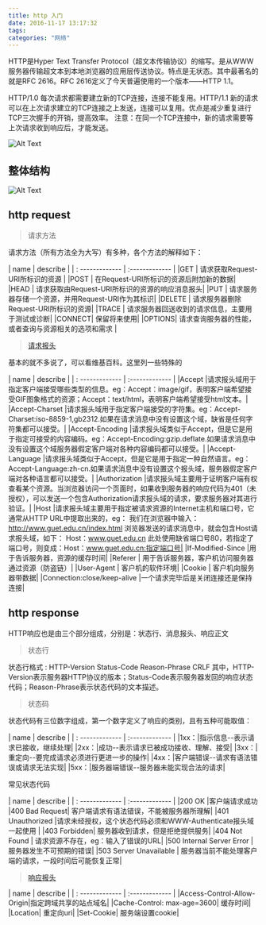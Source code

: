 ```yaml
---
title: http 入门
date: 2016-11-17 13:17:32
tags:
categories: "网络"
---
```


HTTP是Hyper Text Transfer Protocol（超文本传输协议）的缩写。是从WWW服务器传输超文本到本地浏览器的应用层传送协议。特点是无状态。其中最著名的就是RFC 2616。RFC 2616定义了今天普遍使用的一个版本——HTTP 1.1。

HTTP/1.0 每次请求都需要建立新的TCP连接，连接不能复用。HTTP/1.1 新的请求可以在上次请求建立的TCP连接之上发送，连接可以复用。优点是减少重复进行TCP三次握手的开销，提高效率。 注意：在同一个TCP连接中，新的请求需要等上次请求收到响应后，才能发送。

![Alt Text](http://o99eh3ii0.bkt.clouddn.com//public/16-12-5/18925668.jpg ) 


## 整体结构

![Alt Text](http://o99eh3ii0.bkt.clouddn.com//public/16-12-4/96070069.jpg ) 


## http request

> 请求方法

请求方法（所有方法全为大写）有多种，各个方法的解释如下：


| name            | describe                                          |
| : ------------- | :-------------                                    |
|GET    | 请求获取Request-URI所标识的资源                    |
|POST   | 在Request-URI所标识的资源后附加新的数据|
|HEAD   | 请求获取由Request-URI所标识的资源的响应消息报头|
|PUT    | 请求服务器存储一个资源，并用Request-URI作为其标识|
|DELETE | 请求服务器删除Request-URI所标识的资源|
|TRACE  | 请求服务器回送收到的请求信息，主要用于测试或诊断|
|CONNECT| 保留将来使用|
|OPTIONS| 请求查询服务器的性能，或者查询与资源相关的选项和需求   |

> [请求报头](https://en.wikipedia.org/wiki/List_of_HTTP_header_fields)

基本的就不多说了，可以看维基百科。这里列一些特殊的

| name            | describe                                          |
| : ------------- | :-------------                                    |
|Accept   |请求报头域用于指定客户端接受哪些类型的信息。eg：Accept：image/gif，表明客户端希望接受GIF图象格式的资源；Accept：text/html，表明客户端希望接受html文本。|
|Accept-Charset |请求报头域用于指定客户端接受的字符集。eg：Accept-Charset:iso-8859-1,gb2312.如果在请求消息中没有设置这个域，缺省是任何字符集都可以接受。|
|Accept-Encoding |请求报头域类似于Accept，但是它是用于指定可接受的内容编码。eg：Accept-Encoding:gzip.deflate.如果请求消息中没有设置这个域服务器假定客户端对各种内容编码都可以接受。|
|Accept-Language |请求报头域类似于Accept，但是它是用于指定一种自然语言。eg：Accept-Language:zh-cn.如果请求消息中没有设置这个报头域，服务器假定客户端对各种语言都可以接受。|
|Authorization |请求报头域主要用于证明客户端有权查看某个资源。当浏览器访问一个页面时，如果收到服务器的响应代码为401（未授权），可以发送一个包含Authorization请求报头域的请求，要求服务器对其进行验证。|
|Host |请求报头域主要用于指定被请求资源的Internet主机和端口号，它通常从HTTP URL中提取出来的，eg： 我们在浏览器中输入：http://www.guet.edu.cn/index.html 浏览器发送的请求消息中，就会包含Host请求报头域，如下： Host：www.guet.edu.cn 此处使用缺省端口号80，若指定了端口号，则变成：Host：www.guet.edu.cn:指定端口号|
|If-Modified-Since |用于告诉服务器，资源的缓存时间|
|Referer | 用于告诉服务器，客户机访问服务器通过资源（防盗链）|
|User-Agent | 客户机的软件环境|
|Cookie | 客户机向服务器带数据|
|Connection:close/keep-alive  |一个请求完毕后是关闭连接还是保持连接|



## http response

HTTP响应也是由三个部分组成，分别是：状态行、消息报头、响应正文

> 状态行

状态行格式 :  HTTP-Version Status-Code Reason-Phrase CRLF
其中，HTTP-Version表示服务器HTTP协议的版本；Status-Code表示服务器发回的响应状态代码；Reason-Phrase表示状态代码的文本描述。

> 状态码

状态代码有三位数字组成，第一个数字定义了响应的类别，且有五种可能取值：

| name            | describe                                          |
| : ------------- | :-------------                                    |
|1xx：|指示信息--表示请求已接收，继续处理|
|2xx：|成功--表示请求已被成功接收、理解、接受|
|3xx：|重定向--要完成请求必须进行更进一步的操作|
|4xx：|客户端错误--请求有语法错误或请求无法实现|
|5xx：|服务器端错误--服务器未能实现合法的请求|

常见状态代码

| name            | describe                                          |
| : ------------- | :-------------                                    |
|200 OK      |客户端请求成功
|400 Bad Request|  客户端请求有语法错误，不能被服务器所理解|
|401 Unauthorized |请求未经授权，这个状态代码必须和WWW-Authenticate报头域一起使用 |
|403 Forbidden|  服务器收到请求，但是拒绝提供服务|
|404 Not Found | 请求资源不存在，eg：输入了错误的URL|
|500 Internal Server Error |服务器发生不可预期的错误|
|503 Server Unavailable | 服务器当前不能处理客户端的请求，一段时间后可能恢复正常|



> [响应报头](https://en.wikipedia.org/wiki/List_of_HTTP_header_fields)

| name            | describe                                          |
| : ------------- | :-------------                                    |
|Access-Control-Allow-Origin|指定跨域共享的站点域名|
|Cache-Control: max-age=3600|  缓存时间|
|Location| 重定向uri|
|Set-Cookie| 服务端设置cookie|
